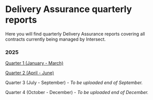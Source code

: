 # Delivery Assurance quarterly reports

Here you will find quarterly Delivery Assurance reports covering all contracts currently being managed by Intersect.

### 2025

[Quarter 1 (January - March)](https://drive.google.com/file/d/1vB1bR8s6uFCnXar6bJg2Yr0IOYZEzwJH/view?usp=drive_link)

[Quarter 2 (April - June)](https://docs.google.com/presentation/d/1YMPYoNnaQIemTyel1cAQjnzSQb7DJhRb/edit?usp=drive_link\&ouid=108367642811673271822\&rtpof=true\&sd=true)

Quarter 3 (July - September) - _To be uploaded end of September._

Quarter 4 (October - December) - _To be uploaded end of December._

